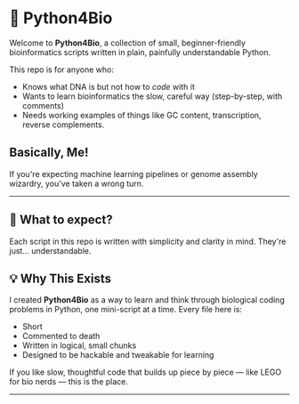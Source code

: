 # 🧬 Python4Bio

Welcome to **Python4Bio**, a collection of small, beginner-friendly bioinformatics scripts written in plain, painfully understandable Python.

This repo is for anyone who:
- Knows what DNA is but not how to *code* with it
- Wants to learn bioinformatics the slow, careful way (step-by-step, with comments)
- Needs working examples of things like GC content, transcription, reverse complements.
## Basically, Me!

If you're expecting machine learning pipelines or genome assembly wizardry, you've taken a wrong turn.

---

## 🧠 What to expect?

Each script in this repo is written with simplicity and clarity in mind. They're just... understandable.


## 💡 Why This Exists

I created **Python4Bio** as a way to learn and think through biological coding problems in Python, one mini-script at a time. Every file here is:
- Short
- Commented to death
- Written in logical, small chunks
- Designed to be hackable and tweakable for learning

If you like slow, thoughtful code that builds up piece by piece — like LEGO for bio nerds — this is the place.

---
